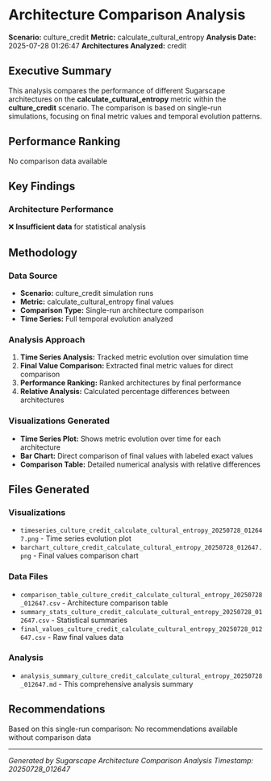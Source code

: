 # Architecture Comparison Analysis

**Scenario:** culture_credit
**Metric:** calculate_cultural_entropy
**Analysis Date:** 2025-07-28 01:26:47
**Architectures Analyzed:** credit

## Executive Summary

This analysis compares the performance of different Sugarscape architectures on the **calculate_cultural_entropy** metric within the **culture_credit** scenario. The comparison is based on single-run simulations, focusing on final metric values and temporal evolution patterns.

## Performance Ranking
No comparison data available

## Key Findings

### Architecture Performance
❌ **Insufficient data** for statistical analysis

## Methodology

### Data Source
- **Scenario:** culture_credit simulation runs
- **Metric:** calculate_cultural_entropy final values
- **Comparison Type:** Single-run architecture comparison
- **Time Series:** Full temporal evolution analyzed

### Analysis Approach
1. **Time Series Analysis:** Tracked metric evolution over simulation time
2. **Final Value Comparison:** Extracted final metric values for direct comparison
3. **Performance Ranking:** Ranked architectures by final performance
4. **Relative Analysis:** Calculated percentage differences between architectures

### Visualizations Generated
- **Time Series Plot:** Shows metric evolution over time for each architecture
- **Bar Chart:** Direct comparison of final values with labeled exact values
- **Comparison Table:** Detailed numerical analysis with relative differences

## Files Generated

### Visualizations
- `timeseries_culture_credit_calculate_cultural_entropy_20250728_012647.png` - Time series evolution plot
- `barchart_culture_credit_calculate_cultural_entropy_20250728_012647.png` - Final values comparison chart

### Data Files
- `comparison_table_culture_credit_calculate_cultural_entropy_20250728_012647.csv` - Architecture comparison table
- `summary_stats_culture_credit_calculate_cultural_entropy_20250728_012647.csv` - Statistical summaries
- `final_values_culture_credit_calculate_cultural_entropy_20250728_012647.csv` - Raw final values data

### Analysis
- `analysis_summary_culture_credit_calculate_cultural_entropy_20250728_012647.md` - This comprehensive analysis summary

## Recommendations

Based on this single-run comparison:
No recommendations available without comparison data

---
*Generated by Sugarscape Architecture Comparison Analysis*
*Timestamp: 20250728_012647*
